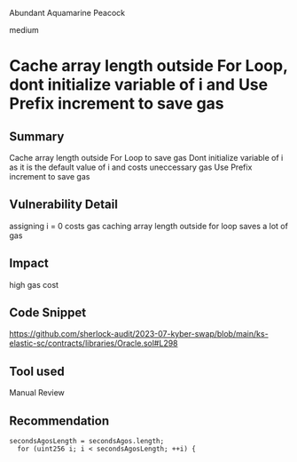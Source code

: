 Abundant Aquamarine Peacock

medium

# Cache array length outside For Loop, dont initialize variable of i and Use Prefix increment to save gas
## Summary
Cache array length outside For Loop  to save gas
Dont initialize variable of i as it is the default value of i and costs uneccessary gas
Use Prefix increment to save gas

## Vulnerability Detail
assigning i = 0 costs gas
caching array length outside for loop saves a lot of gas

## Impact
high gas cost

## Code Snippet
https://github.com/sherlock-audit/2023-07-kyber-swap/blob/main/ks-elastic-sc/contracts/libraries/Oracle.sol#L298

## Tool used

Manual Review

## Recommendation
```solidity
secondsAgosLength = secondsAgos.length;
  for (uint256 i; i < secondsAgosLength; ++i) {
``` 